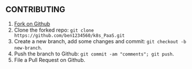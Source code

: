 ## CONTRIBUTING

1. [Fork on Github](https://github.com/ben1234560/k8s_PaaS/fork)
2. Clone the forked repo: `git clone https://github.com/ben1234560/k8s_PaaS.git`
3. Create a new branch, add some changes and commit: `git checkout -b new-branch`.
4. Push the branch to Github: `git commit -am "comments"; git push`.
5. File a Pull Request on Github.